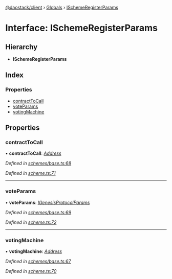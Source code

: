 [@daostack/client](../README.md) › [Globals](../globals.md) › [ISchemeRegisterParams](ischemeregisterparams.md)

# Interface: ISchemeRegisterParams

## Hierarchy

* **ISchemeRegisterParams**

## Index

### Properties

* [contractToCall](ischemeregisterparams.md#contracttocall)
* [voteParams](ischemeregisterparams.md#voteparams)
* [votingMachine](ischemeregisterparams.md#votingmachine)

## Properties

###  contractToCall

• **contractToCall**: *[Address](../globals.md#address)*

*Defined in [schemes/base.ts:68](https://github.com/daostack/client/blob/aa9723f/src/schemes/base.ts#L68)*

*Defined in [scheme.ts:71](https://github.com/daostack/client/blob/aa9723f/src/scheme.ts#L71)*

___

###  voteParams

• **voteParams**: *[IGenesisProtocolParams](igenesisprotocolparams.md)*

*Defined in [schemes/base.ts:69](https://github.com/daostack/client/blob/aa9723f/src/schemes/base.ts#L69)*

*Defined in [scheme.ts:72](https://github.com/daostack/client/blob/aa9723f/src/scheme.ts#L72)*

___

###  votingMachine

• **votingMachine**: *[Address](../globals.md#address)*

*Defined in [schemes/base.ts:67](https://github.com/daostack/client/blob/aa9723f/src/schemes/base.ts#L67)*

*Defined in [scheme.ts:70](https://github.com/daostack/client/blob/aa9723f/src/scheme.ts#L70)*
